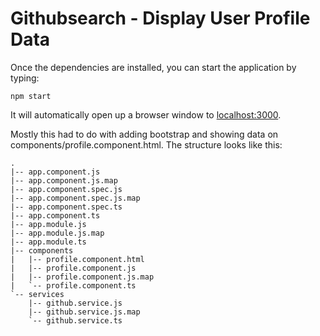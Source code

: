 # Githubsearch - Display User Profile Data

Once the dependencies are installed, you can start the application by typing:
```
npm start
```
It will automatically open up a browser window to [localhost:3000](http://localhost:3000/).

Mostly this had to do with adding bootstrap and showing data on components/profile.component.html.  The structure looks like this:
```
.
|-- app.component.js
|-- app.component.js.map
|-- app.component.spec.js
|-- app.component.spec.js.map
|-- app.component.spec.ts
|-- app.component.ts
|-- app.module.js
|-- app.module.js.map
|-- app.module.ts
|-- components
|   |-- profile.component.html
|   |-- profile.component.js
|   |-- profile.component.js.map
|   `-- profile.component.ts
`-- services
    |-- github.service.js
    |-- github.service.js.map
    `-- github.service.ts
```
